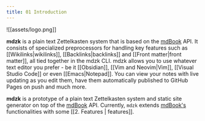 ```yaml
---
title: 01 Introduction
---
```


![[assets/logo.png]]

**mdzk** is a plain text Zettelkasten system that is based on the [mdBook](https://rust-lang.github.io/mdBook/) API. It consists of specialized preprocessors for handling key features such as [[Wikilinks|wikilinks]], [[Backlinks|backlinks]] and [[Front matter|front matter]], all tied together in the mdzk CLI. mdzk allows you to use whatever text editor you prefer - be it [[Obsidian]], [[Vim and Neovim|Vim]], [[Visual Studio Code]] or even [[Emacs|Notepad]]. You can view your notes with live updating as you edit them, have them automatically published to GitHub Pages on push and much more.

**mdzk** is a prototype of a plain text Zettelkasten system and static site generator on top of the [mdBook](https://rust-lang.github.io/mdBook/) API. Currently, `mdzk` extends [mdBook's](https://rust-lang.github.io/mdBook/) functionalities with some [[2. Features | features]].
